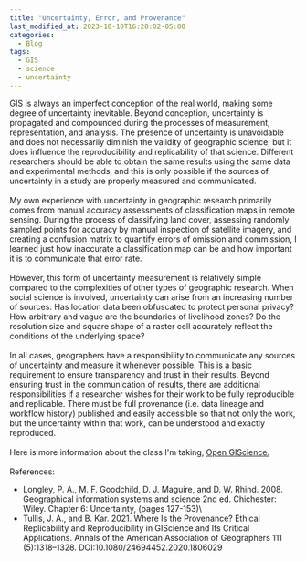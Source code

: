 ```yaml
---
title: "Uncertainty, Error, and Provenance"
last_modified_at: 2023-10-10T16:20:02-05:00
categories:
  - Blog
tags:
  - GIS
  - science
  - uncertainty
---
```


GIS is always an imperfect conception of the real world, making some degree of uncertainty inevitable.
Beyond conception, uncertainty is propagated and compounded during the processes of measurement, representation, and analysis.
The presence of uncertainty is unavoidable and does not necessarily diminish the validity of geographic science, but it does influence the reproducibility and replicability of that science.
Different researchers should be able to obtain the same results using the same data and experimental methods, and this is only possible if the sources of uncertainty in a study are properly measured and communicated.\
\
My own experience with uncertainty in geographic research primarily comes from manual accuracy assessments of classification maps in remote sensing.
During the process of classifying land cover, assessing randomly sampled points for accuracy by manual inspection of satellite imagery, and creating a confusion matrix to quantify errors of omission and commission, I learned just how inaccurate a classification map can be and how important it is to communicate that error rate.\
\
However, this form of uncertainty measurement is relatively simple compared to the complexities of other types of geographic research.
When social science is involved, uncertainty can arise from an increasing number of sources: Has location data been obfuscated to protect personal privacy?
How arbitrary and vague are the boundaries of livelihood zones? Do the resolution size and square shape of a raster cell accurately reflect the conditions of the underlying space?\
\
In all cases, geographers have a responsibility to communicate any sources of uncertainty and measure it whenever possible.
This is a basic requirement to ensure transparency and trust in their results.
Beyond ensuring trust in the communication of results, there are additional responsibilities if a researcher wishes for their work to be fully reproducible and replicable.
There must be full provenance (i.e. data lineage and workflow history) published and easily accessible so that not only the work, but the uncertainty within that work, can be understood and exactly reproduced.\
\
Here is more information about the class I'm taking, [Open GIScience.](http://opengisci.github.io)\
\
References:
- Longley, P. A., M. F. Goodchild, D. J. Maguire, and D. W. Rhind. 2008. Geographical information systems and science 2nd ed. Chichester: Wiley. Chapter 6: Uncertainty, (pages 127-153)\
- Tullis, J. A., and B. Kar. 2021. Where Is the Provenance? Ethical Replicability and Reproducibility in GIScience and Its Critical Applications. Annals of the American Association of Geographers 111 (5):1318–1328. DOI:10.1080/24694452.2020.1806029
